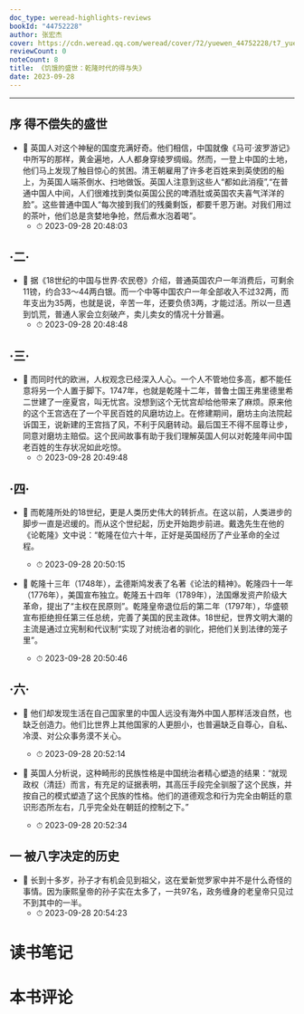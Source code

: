 ```yaml
---
doc_type: weread-highlights-reviews
bookId: "44752228"
author: 张宏杰
cover: https://cdn.weread.qq.com/weread/cover/72/yuewen_44752228/t7_yuewen_447522281679305568.jpg
reviewCount: 0
noteCount: 8
title: 《饥饿的盛世：乾隆时代的得与失》
date: 2023-09-28
---
```


---


## 序 得不偿失的盛世


- 📌 英国人对这个神秘的国度充满好奇。他们相信，中国就像《马可·波罗游记》中所写的那样，黄金遍地，人人都身穿绫罗绸缎。然而，一登上中国的土地，他们马上发现了触目惊心的贫困。清王朝雇用了许多老百姓来到英使团的船上，为英国人端茶倒水、扫地做饭。英国人注意到这些人“都如此消瘦”,“在普通中国人中间，人们很难找到类似英国公民的啤酒肚或英国农夫喜气洋洋的脸”。这些普通中国人“每次接到我们的残羹剩饭，都要千恩万谢。对我们用过的茶叶，他们总是贪婪地争抢，然后煮水泡着喝”。 
    - ⏱ 2023-09-28 20:48:03 
## ·二·


- 📌 据《18世纪的中国与世界·农民卷》介绍，普通英国农户一年消费后，可剩余11镑，约合33～44两白银。而一个中等中国农户一年全部收入不过32两，而年支出为35两，也就是说，辛苦一年，还要负债3两，才能过活。所以一旦遇到饥荒，普通人家会立刻破产，卖儿卖女的情况十分普遍。 
    - ⏱ 2023-09-28 20:48:48 
## ·三·


- 📌 而同时代的欧洲，人权观念已经深入人心。一个人不管地位多高，都不能任意将另一个人置于脚下。1747年，也就是乾隆十二年，普鲁士国王弗里德里希二世建了一座夏宫，叫无忧宫。没想到这个无忧宫却给他带来了麻烦。原来他的这个王宫选在了一个平民百姓的风磨坊边上。在修建期间，磨坊主向法院起诉国王，说新建的王宫挡了风，不利于风磨转动。最后国王不得不屈尊让步，同意对磨坊主赔偿。这个民间故事有助于我们理解英国人何以对乾隆年间中国老百姓的生存状况如此吃惊。 
    - ⏱ 2023-09-28 20:49:48 
## ·四·


- 📌 而乾隆所处的18世纪，更是人类历史伟大的转折点。在这以前，人类进步的脚步一直是迟缓的。而从这个世纪起，历史开始跑步前进。戴逸先生在他的《论乾隆》文中说：“乾隆在位六十年，正好是英国经历了产业革命的全过程。 
    - ⏱ 2023-09-28 20:50:15 

- 📌 乾隆十三年（1748年），孟德斯鸠发表了名著《论法的精神》。乾隆四十一年（1776年），美国宣布独立。乾隆五十四年（1789年），法国爆发资产阶级大革命，提出了“主权在民原则”。乾隆皇帝退位后的第二年（1797年），华盛顿宣布拒绝担任第三任总统，完善了美国的民主政体。18世纪，世界文明大潮的主流是通过立宪制和代议制“实现了对统治者的驯化，把他们关到法律的笼子里”。 
    - ⏱ 2023-09-28 20:50:46 
## ·六·


- 📌 他们却发现生活在自己国家里的中国人远没有海外中国人那样活泼自然，也缺乏创造力。他们比世界上其他国家的人更胆小，也普遍缺乏自尊心，自私、冷漠、对公众事务漠不关心。 
    - ⏱ 2023-09-28 20:52:14 

- 📌 英国人分析说，这种畸形的民族性格是中国统治者精心塑造的结果：“就现政权（清廷）而言，有充足的证据表明，其高压手段完全驯服了这个民族，并按自己的模式塑造了这个民族的性格。他们的道德观念和行为完全由朝廷的意识形态所左右，几乎完全处在朝廷的控制之下。” 
    - ⏱ 2023-09-28 20:52:34 
## 一 被八字决定的历史


- 📌 长到十多岁，孙子才有机会见到祖父，这在爱新觉罗家中并不是什么奇怪的事情。因为康熙皇帝的孙子实在太多了，一共97名，政务缠身的老皇帝只见过不到其中的一半。 
    - ⏱ 2023-09-28 20:54:23 

# 读书笔记


# 本书评论
